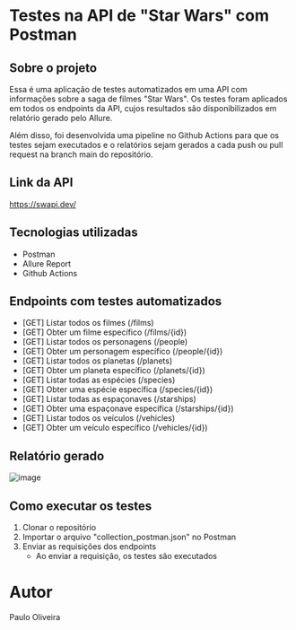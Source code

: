 # Testes na API de "Star Wars" com Postman

## Sobre o projeto

Essa é uma aplicação de testes automatizados em uma API com informações sobre a saga de filmes "Star Wars". Os testes foram aplicados em todos os endpoints da API, cujos resultados são disponibilizados em relatório gerado pelo Allure. 

Além disso, foi desenvolvida uma pipeline no Github Actions para que os testes sejam executados e o relatórios sejam gerados a cada push ou pull request na branch main do repositório.

## Link da API
https://swapi.dev/

## Tecnologias utilizadas

- Postman
- Allure Report
- Github Actions

## Endpoints com testes automatizados

- [GET] Listar todos os filmes (/films)
- [GET] Obter um filme específico (/films/{id})
- [GET] Listar todos os personagens (/people)
- [GET] Obter um personagem específico (/people/{id})
- [GET] Listar todos os planetas (/planets)
- [GET] Obter um planeta específico (/planets/{id})
- [GET] Listar todas as espécies (/species)
- [GET] Obter uma espécie específica (/species/{id})
- [GET] Listar todas as espaçonaves (/starships)
- [GET] Obter uma espaçonave específica (/starships/{id})
- [GET] Listar todos os veículos (/vehicles)
- [GET] Obter um veículo específico (/vehicles/{id})

## Relatório gerado
![image](https://github.com/pauloliveiram/swapi-postman/assets/39312072/cf69b150-f3e1-4e57-8d61-5f4685032f5c)

## Como executar os testes

1) Clonar o repositório
2) Importar o arquivo "collection_postman.json" no Postman
3) Enviar as requisições dos endpoints
   - Ao enviar a requisição, os testes são executados	

# Autor
Paulo Oliveira



